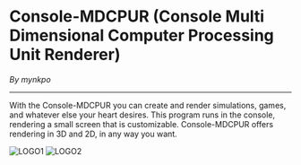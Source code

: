 # Console-MDCPUR (Console Multi Dimensional Computer Processing Unit Renderer)
_By mynkpo_

--- 

With the Console-MDCPUR you can create and render simulations, games, and whatever else your heart desires.
This program runs in the console, rendering a small screen that is customizable. Console-MDCPUR offers 
rendering in 3D and 2D, in any way you want.

![LOGO1](https://github.com/mynkpo/Console-MDCPUR/blob/3d-test-waters/cmdcpur_logo.png)
![LOGO2](https://github.com/mynkpo/Console-MDCPUR/blob/3d-test-waters/cmdcpur_logo2.png)
